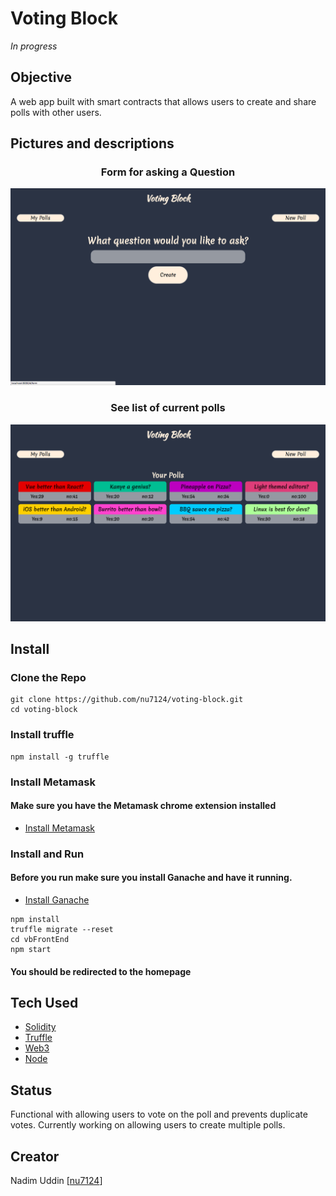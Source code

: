 # Voting Block

*In progress*

## Objective
A web app built with smart contracts that allows users to create and share polls with other users.

## Pictures and descriptions
<div style="text-align: center;" markdown="1" >
  <h3  markdown="1">Form for asking a Question</h3>
 <img src = './vbFrontEnd/src/assets/pollForm.png'/>
  <h3  markdown="1">See list of current polls</h3>
 <img src = './vbFrontEnd/src/assets/allPolls.png'/>
</div>

## Install

### Clone the Repo
```shell
git clone https://github.com/nu7124/voting-block.git
cd voting-block
```

### Install truffle
```shell
npm install -g truffle
```

### Install Metamask
#### Make sure you have the Metamask chrome extension installed
* [Install Metamask](https://metamask.io/)

### Install and Run
#### Before you run make sure you install Ganache and have it running. 
* [Install Ganache](http://truffleframework.com/ganache/)

```shell
npm install
truffle migrate --reset
cd vbFrontEnd
npm start
```
#### You should be redirected to the homepage

## Tech Used
* [Solidity](http://solidity.readthedocs.io/en/v0.4.24/)
* [Truffle](http://truffleframework.com/)
* [Web3](https://github.com/ethereum/web3.js/)
* [Node](https://nodejs.org/en/)

## Status
Functional with allowing users to vote on the poll and prevents duplicate votes. Currently working on allowing users to create multiple polls.

## Creator 
Nadim Uddin [[nu7124](https://github.com/nu7124)]
